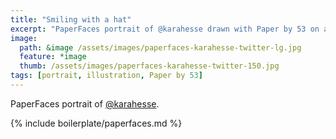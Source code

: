 ```yaml
---
title: "Smiling with a hat"
excerpt: "PaperFaces portrait of @karahesse drawn with Paper by 53 on an iPad."
image: 
  path: &image /assets/images/paperfaces-karahesse-twitter-lg.jpg 
  feature: *image
  thumb: /assets/images/paperfaces-karahesse-twitter-150.jpg
tags: [portrait, illustration, Paper by 53]
---
```


PaperFaces portrait of [@karahesse](http://twitter.com/karahesse).

{% include boilerplate/paperfaces.md %}